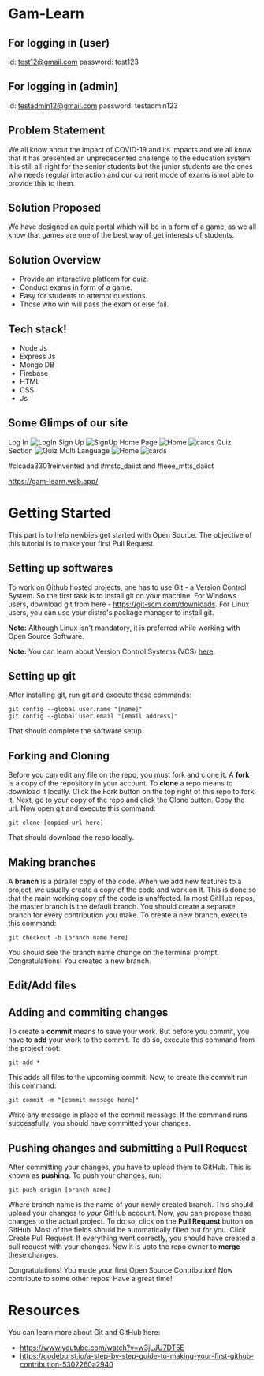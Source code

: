 # Gam-Learn




## For logging in (user)
id: test12@gmail.com
password: test123

## For logging in (admin)
id: testadmin12@gmail.com
password: testadmin123


## Problem Statement
We all know about the impact of COVID-19 and its impacts and we all know that it has presented an unprecedented challenge to the education system.  It is still all-right for the senior students but the junior students are the ones who needs regular interaction  and our current mode of exams is not able to provide this to them.

## Solution Proposed
We have designed an quiz portal which will be in a form of a game, as we all know that games are one of the best way of get interests of students. 

## Solution Overview
- Provide an interactive platform for quiz.
- Conduct exams in form of a game.
- Easy for students to attempt questions.
- Those who win will pass the exam or else fail.

## Tech stack!
- Node Js
- Express Js
- Mongo DB
- Firebase
- HTML
- CSS
- Js

## Some Glimps of our site
Log In
![LogIn](https://user-images.githubusercontent.com/64153988/120083840-3855eb80-c0e9-11eb-89bc-3dd53718819d.png)
Sign Up
![SignUp](https://user-images.githubusercontent.com/64153988/120083846-4441ad80-c0e9-11eb-8917-83fc6bf48107.png)
Home Page
![Home](https://user-images.githubusercontent.com/79957651/145426563-c62dc53a-1b27-4c1b-9ec1-8cc1b1e2e64b.png)
![cards](https://user-images.githubusercontent.com/79957651/145426477-4f15d218-e881-4556-83d3-ec77ebdebdaf.png)
Quiz Section
![Quiz](https://user-images.githubusercontent.com/64153988/120083845-43a91700-c0e9-11eb-859c-ddc0ae9c20ce.png)
Multi Language
![Home](https://user-images.githubusercontent.com/79957651/145426782-d37c6501-130a-4851-afcb-7d86983d1dcb.png)
![cards](https://user-images.githubusercontent.com/79957651/145426719-1c0bced6-4aaa-4bbd-b90f-9beb93c40433.png)


#cicada3301reinvented and #mstc_daiict and #ieee_mtts_daiict




https://gam-learn.web.app/

# Getting Started


This part is to help newbies get started with Open Source. The objective of this tutorial is to make your first Pull Request.
## Setting up softwares

To work on Github hosted projects, one has to use Git - a Version Control System. So the first task is to install git on your machine. For Windows users, download git from here - https://git-scm.com/downloads. For Linux users, you can use your distro's package manager to install git.

**Note:** Although Linux isn't mandatory, it is preferred while working with Open Source Software.

**Note:** You can learn about Version Control Systems (VCS) [here](https://www.atlassian.com/git/tutorials/what-is-version-control).

## Setting up git

After installing git, run git and execute these commands:

```
git config --global user.name "[name]"
git config --global user.email "[email address]"
```

That should complete the software setup.

## Forking and Cloning

Before you can edit any file on the repo, you must fork and clone it. A **fork** is a copy of the repository in your account. To **clone** a repo means to download it locally. Click the Fork button on the top right of this repo to fork it. Next, go to your copy of the repo and click the Clone button. Copy the url. Now open git and execute this command:

```
git clone [copied url here]
```

That should download the repo locally.

## Making branches

A **branch** is a parallel copy of the code. When we add new features to a project, we usually create a copy of the code and work on it. This is done so that the main working copy of the code is unaffected. In most GitHub repos, the master branch is the default branch. You should create a separate branch for every contribution you make. To create a new branch, execute this command:

```
git checkout -b [branch name here]
```

You should see the branch name change on the terminal prompt. Congratulations! You created a new branch.


## Edit/Add files

## Adding and commiting changes

To create a **commit** means to save your work. But before you commit, you have to **add** your work to the commit. To do so, execute this command from the project root:

```
git add *
```

This adds all files to the upcoming commit. Now, to create the commit run this command:

```
git commit -m "[commit message here]"
```

Write any message in place of the commit message. If the command runs successfully, you should have committed your changes.

## Pushing changes and submitting a Pull Request

After committing your changes, you have to upload them to GitHub. This is known as **pushing**. To push your changes, run:

```
git push origin [branch name]
```

Where branch name is the name of your newly created branch. This should upload your changes to *your* GitHub account. Now, you can propose these changes to the actual project. To do so, click on the **Pull Request** button on GitHub. Most of the fields should be automatically filled out for you. Click Create Pull Request. If everything went correctly, you should have created a pull request with your changes. Now it is upto the repo owner to **merge** these changes.

Congratulations! You made your first Open Source Contribution! Now contribute to some other repos. Have a great time!

# Resources

You can learn more about Git and GitHub here:

- https://www.youtube.com/watch?v=w3jLJU7DT5E
- https://codeburst.io/a-step-by-step-guide-to-making-your-first-github-contribution-5302260a2940


